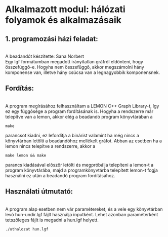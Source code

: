 <html>
<head><title> 1. házi feladat: Alkalmazott modul: Hálózati folyamok és alkalmazásaik</title>
</head>
<body>
<h1> Alkalmazott modul: hálózati folyamok és alkalmazásaik</h1>
<h2> 1. programozási házi feladat:</h2><br />
A beadandót készítette: Sana Norbert
<br />
Egy lgf formátumban megadott irányítatlan gráfról eldönteni, hogy összefüggõ-e. Hogyha nem összefüggõ, akkor megszámolni hány komponense van, illetve hány csúcsa van a legnagyobbik komponensnek.
<h2> Fordítás: </h2><br />
A program megírásához felhasználtam a LEMON C++ Graph Library-t, így ez egy függõsége a program fordításának is. Hogyha a rendszerre már telepítve van a lemon, akkor elég a beadandó program könyvtárában a <pre><code>make</code></pre> parancsot kiadni, ez lefordítja a binárist valamint ha még nincs a könyvtárban letölti a beadandóhoz mellékelt gráfot. Abban az esetben ha a lemon nincs telepítve a rendszerre, akkor a <pre><code>make lemon && make </code></pre> parancs kiadásával elõször letölti és megpróbálja telepíteni a lemon-t a program könyvtárába, majd a programkönyvtárba telepített lemon-t fogja használni ez után a beadandó program fordításához.
<h2> Használati útmutató:</h2><br />
A program alap esetben nem vár paramétereket, és a vele egy könyvtárban levõ hun-undir.lgf fájlt használja inputként. Lehet azonban paraméterként tetszõleges fájlt is megadni a hun.lgf helyett. 
<br /> <pre><code>./uthalozat hun.lgf</code></pre>
</body>
</html>
